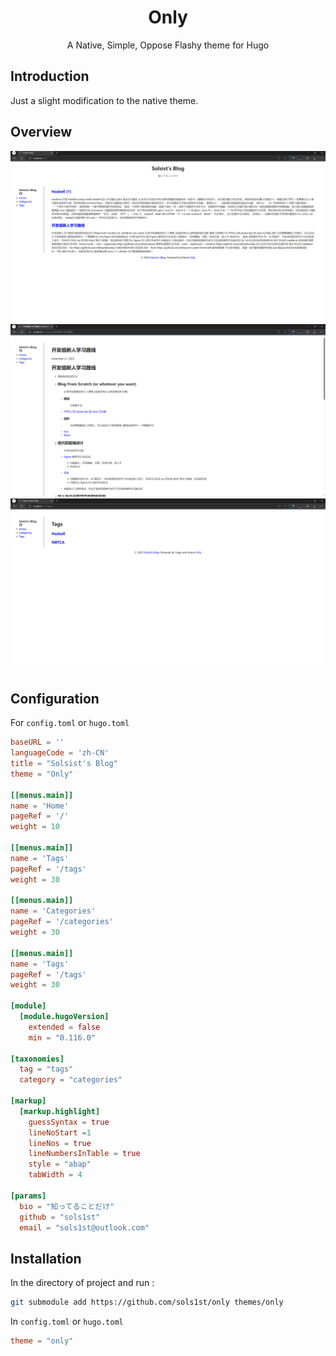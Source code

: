 <div align="center">
<h1>Only</h1>
A Native, Simple, Oppose Flashy theme for Hugo
</div>

## Introduction
Just a slight modification to the native theme.

## Overview
![](./images/screenshot1.png)
![](./images/screenshot2.png)
![](./images/screenshot3.png)

## Configuration
For `config.toml` or `hugo.toml`
```toml
baseURL = ''
languageCode = 'zh-CN'
title = "Solsist's Blog"
theme = "Only"

[[menus.main]]
name = 'Home'
pageRef = '/'
weight = 10

[[menus.main]]
name = 'Tags'
pageRef = '/tags'
weight = 30

[[menus.main]]
name = 'Categories'
pageRef = '/categories'
weight = 30

[[menus.main]]
name = 'Tags'
pageRef = '/tags'
weight = 30

[module]
  [module.hugoVersion]
    extended = false
    min = "0.116.0"

[taxonomies]
  tag = "tags"
  category = "categories"

[markup]
  [markup.highlight]
    guessSyntax = true
    lineNoStart =1
    lineNos = true
    lineNumbersInTable = true
    style = "abap"
    tabWidth = 4

[params]
  bio = "知ってることだけ"
  github = "sols1st"
  email = "sols1st@outlook.com"
```

## Installation
In the directory of project and run :
```bash
git submodule add https://github.com/sols1st/only themes/only
```

In `config.toml` or `hugo.toml`

```toml
theme = "only"
```
